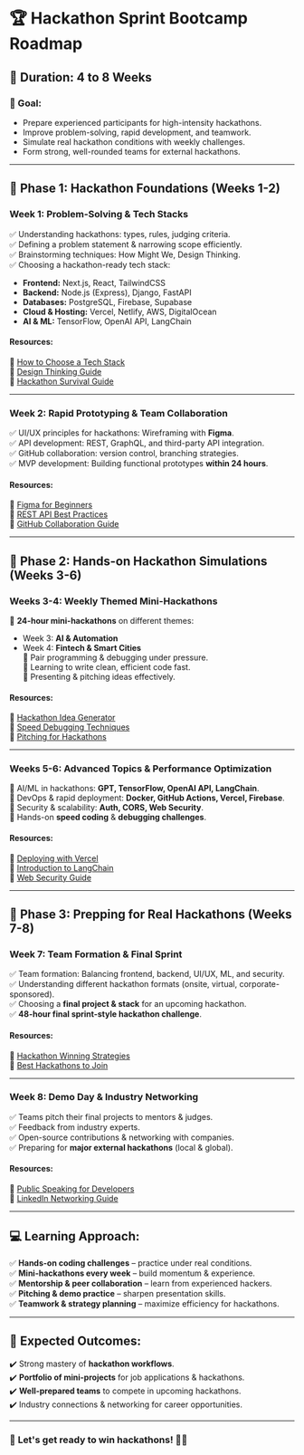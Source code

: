 # 🏆 Hackathon Sprint Bootcamp Roadmap

## **📅 Duration: 4 to 8 Weeks**
### **🎯 Goal:**
- Prepare experienced participants for high-intensity hackathons.
- Improve problem-solving, rapid development, and teamwork.
- Simulate real hackathon conditions with weekly challenges.
- Form strong, well-rounded teams for external hackathons.

---

## **📍 Phase 1: Hackathon Foundations (Weeks 1-2)**

### **Week 1: Problem-Solving & Tech Stacks**
✅ Understanding hackathons: types, rules, judging criteria.  
✅ Defining a problem statement & narrowing scope efficiently.  
✅ Brainstorming techniques: How Might We, Design Thinking.  
✅ Choosing a hackathon-ready tech stack:  
- **Frontend:** Next.js, React, TailwindCSS  
- **Backend:** Node.js (Express), Django, FastAPI  
- **Databases:** PostgreSQL, Firebase, Supabase  
- **Cloud & Hosting:** Vercel, Netlify, AWS, DigitalOcean  
- **AI & ML:** TensorFlow, OpenAI API, LangChain  

#### **Resources:**
📌 [How to Choose a Tech Stack](https://stackshare.io/)  
📌 [Design Thinking Guide](https://www.ideou.com/pages/design-thinking)  
📌 [Hackathon Survival Guide](https://devpost.com/software/hackathon-survival-guide)  

---

### **Week 2: Rapid Prototyping & Team Collaboration**
✅ UI/UX principles for hackathons: Wireframing with **Figma**.  
✅ API development: REST, GraphQL, and third-party API integration.  
✅ GitHub collaboration: version control, branching strategies.  
✅ MVP development: Building functional prototypes **within 24 hours**.  

#### **Resources:**
📌 [Figma for Beginners](https://www.figma.com/resources/learn-design/)  
📌 [REST API Best Practices](https://restfulapi.net/)  
📌 [GitHub Collaboration Guide](https://guides.github.com/introduction/flow/)  

---

## **🚀 Phase 2: Hands-on Hackathon Simulations (Weeks 3-6)**

### **Weeks 3-4: Weekly Themed Mini-Hackathons**
🔹 **24-hour mini-hackathons** on different themes:  
  - Week 3: **AI & Automation**  
  - Week 4: **Fintech & Smart Cities**  
🔹 Pair programming & debugging under pressure.  
🔹 Learning to write clean, efficient code fast.  
🔹 Presenting & pitching ideas effectively.  

#### **Resources:**
📌 [Hackathon Idea Generator](https://www.hackathon.com/ideas)  
📌 [Speed Debugging Techniques](https://developers.google.com/web/tools/chrome-devtools)  
📌 [Pitching for Hackathons](https://www.ycombinator.com/library/4e-how-to-pitch-a-startup)  

---

### **Weeks 5-6: Advanced Topics & Performance Optimization**
🔹 AI/ML in hackathons: **GPT, TensorFlow, OpenAI API, LangChain**.  
🔹 DevOps & rapid deployment: **Docker, GitHub Actions, Vercel, Firebase**.  
🔹 Security & scalability: **Auth, CORS, Web Security**.  
🔹 Hands-on **speed coding** & **debugging challenges**.  

#### **Resources:**
📌 [Deploying with Vercel](https://vercel.com/docs)  
📌 [Introduction to LangChain](https://python.langchain.com/)  
📌 [Web Security Guide](https://owasp.org/www-project-top-ten/)  

---

## **🎯 Phase 3: Prepping for Real Hackathons (Weeks 7-8)**

### **Week 7: Team Formation & Final Sprint**
✅ Team formation: Balancing frontend, backend, UI/UX, ML, and security.  
✅ Understanding different hackathon formats (onsite, virtual, corporate-sponsored).  
✅ Choosing a **final project & stack** for an upcoming hackathon.  
✅ **48-hour final sprint-style hackathon challenge**.  

#### **Resources:**
📌 [Hackathon Winning Strategies](https://dev.to/dominik/hackathon-winning-strategies-4ofj)  
📌 [Best Hackathons to Join](https://mlh.io/seasons/2024/events)  

---

### **Week 8: Demo Day & Industry Networking**
✅ Teams pitch their final projects to mentors & judges.  
✅ Feedback from industry experts.  
✅ Open-source contributions & networking with companies.  
✅ Preparing for **major external hackathons** (local & global).  

#### **Resources:**
📌 [Public Speaking for Developers](https://speaking.io/)  
📌 [LinkedIn Networking Guide](https://www.linkedin.com/pulse/how-use-linkedin-networking-marketing-4-steps-success-mathew-hughes/)  

---

## **💻 Learning Approach:**
✅ **Hands-on coding challenges** – practice under real conditions.  
✅ **Mini-hackathons every week** – build momentum & experience.  
✅ **Mentorship & peer collaboration** – learn from experienced hackers.  
✅ **Pitching & demo practice** – sharpen presentation skills.  
✅ **Teamwork & strategy planning** – maximize efficiency for hackathons.  

---

## **🎉 Expected Outcomes:**
✔️ Strong mastery of **hackathon workflows**.  
✔️ **Portfolio of mini-projects** for job applications & hackathons.  
✔️ **Well-prepared teams** to compete in upcoming hackathons.  
✔️ Industry connections & networking for career opportunities.  

---

### 🚀 **Let's get ready to win hackathons!** 💪🔥
